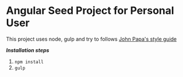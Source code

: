 # Angular Seed Project for Personal User

This project uses node, gulp and try to follows [John Papa's style guide](https://github.com/johnpapa/angular-styleguide/blob/master/a1/README.md#modules)

**_Installation steps_**
1) `npm install`
2) `gulp`